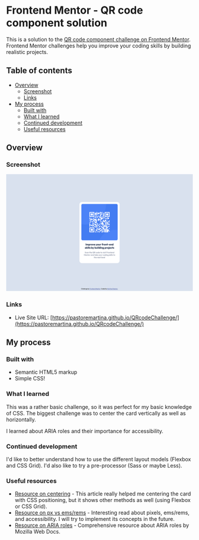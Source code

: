 # Frontend Mentor - QR code component solution

This is a solution to the [QR code component challenge on Frontend Mentor](https://www.frontendmentor.io/challenges/qr-code-component-iux_sIO_H). Frontend Mentor challenges help you improve your coding skills by building realistic projects. 

## Table of contents

- [Overview](#overview)
  - [Screenshot](#screenshot)
  - [Links](#links)
- [My process](#my-process)
  - [Built with](#built-with)
  - [What I learned](#what-i-learned)
  - [Continued development](#continued-development)
  - [Useful resources](#useful-resources)

## Overview

### Screenshot

![](./Screenshot.png)

### Links

- Live Site URL: [https://pastoremartina.github.io/QRcodeChallenge/](https://pastoremartina.github.io/QRcodeChallenge/)

## My process

### Built with

- Semantic HTML5 markup
- Simple CSS!

### What I learned

This was a rather basic challenge, so it was perfect for my basic knowledge of CSS. The biggest challenge was to center the card vertically as well as horizontally. 

I learned about ARIA roles and their importance for accessibility.

### Continued development

I'd like to better understand how to use the different layout models (Flexbox and CSS Grid).
I'd also like to try a pre-processor (Sass or maybe Less).

### Useful resources

- [Resource on centering](https://www.freecodecamp.org/news/css-vertical-align-how-to-center-a-div-text-or-an-image-example-code/) - This article really helped me centering the card with CSS positioning, but it shows other methods as well (using Flexbox or CSS Grid).
- [Resource on px vs ems/rems](https://www.joshwcomeau.com/css/surprising-truth-about-pixels-and-accessibility/) - Interesting read about pixels, ems/rems, and accessibility. I will try to implement its concepts in the future.
- [Resource on ARIA roles](https://developer.mozilla.org/en-US/docs/Web/Accessibility/ARIA/Roles) - Comprehensive resource about ARIA roles by Mozilla Web Docs.
